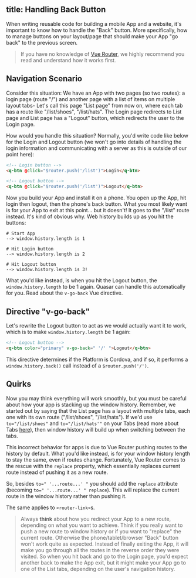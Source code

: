 title: Handling Back Button
---
When writing reusable code for building a mobile App and a website, it's important to know how to handle the "Back" button. More specifically, how to manage buttons on your layout/page that should make your App "go back" to the previous screen.

> If you have no knowledge of [Vue Router](http://router.vuejs.org/), we highly recommend you read and understand how it works first.

## Navigation Scenario
Consider this situation: We have an App with two pages (so two routes): a login page (route "/") and another page with a list of items on multiple layout tabs-  Let's call this page "List page" from now on, where each tab has a route like "/list/shoes", "/list/hats". The Login page redirects to List page and List page has a "Logout" button, which redirects the user to the Login page.

How would you handle this situation? Normally, you'd write code like below for the Login and Logout button (we won't go into details of handling the login information and communicating with a server as this is outside of our point here):

``` html
<!-- Login button -->
<q-btn @click="$router.push('/list')">Login</q-btn>

<!-- Logout button -->
<q-btn @click="$router.push('/list')">Logout</q-btn>
```

Now you build your App and install it on a phone. You open up the App, hit login then logout, then the phone's back button. What you most likely want is for your App to exit at this point... but it doesn't! It goes to the "/list" route instead. It's kind of obvious why. Web history builds up as you hit the buttons:
```
# Start App
--> window.history.length is 1

# Hit Login button
--> window.history.length is 2

# Hit Logout button
--> window.history.length is 3!
```

What you'd like instead, is when you hit the Logout button, the `window.history.length` to be 1 again. Quasar can handle this automatically for you. Read about the `v-go-back` Vue directive.

## Directive "v-go-back"
Let's rewrite the Logout button to act as we would actually want it to work, which is to make `window.history.length` be 1 again:
``` html
<!-- Logout button -->
<q-btn color="primary" v-go-back=" '/' ">Logout</q-btn>
```

This directive determines if the Platform is Cordova, and if so, it performs a `window.history.back()` call instead of a `$router.push('/')`.

## Quirks
Now you may think everything will work smoothly, but you must be careful about how your app is stacking up the window history. Remember, we started out by saying that the List page has a layout with multiple tabs, each one with its own route ("/list/shoes", "/list/hats"). If we'd use `to="/list/shoes"` and `to="/list/hats'"` on your Tabs (read more about Tabs [here](/components/tabs.html)), then window history will build up when switching between the tabs.

This incorrect behavior for apps is due to Vue Router pushing routes to the history by default. What you'd like instead, is for your window history length to stay the same, even if routes change. Fortunately, Vue Router comes to the rescue with the `replace` property, which essentially replaces current route instead of pushing it as a new route.

So, besides `to=" '...route...' "` you should add the `replace` attribute (becoming `to=" '...route...' " replace`). This will replace the current route in the window history rather than pushing it.

The same applies to `<router-link>`s.

> Always **think** about how you redirect your App to a new route, depending on what you want to achieve. Think if you really want to push a new route to window history or if you want to "replace" the current route. Otherwise the phone/tablet/browser "Back" button won't work quite as expected. Instead of finally exiting the App, it will make you go through all the routes in the reverse order they were visited. So when you hit back and go to the Login page, you'd expect another back to make the App exit, but it might make your App go to one of the List tabs, depending on the user's navigation history.
